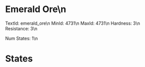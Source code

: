 # Emerald Ore\n
TextId: emerald_ore\n
MinId: 4731\n
MaxId: 4731\n
Hardness: 3\n
Resistance: 3\n

Num States: 1\n
# States
```

```